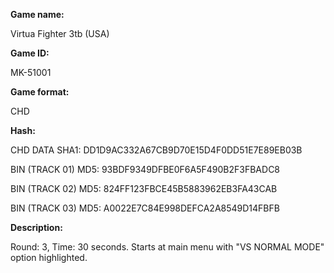**Game name:**

Virtua Fighter 3tb (USA)

**Game ID:**

MK-51001

**Game format:**

CHD

**Hash:**

CHD DATA SHA1: DD1D9AC332A67CB9D70E15D4F0DD51E7E89EB03B

BIN (TRACK 01) MD5: 93BDF9349DFBE0F6A5F490B2F3FBADC8

BIN (TRACK 02) MD5: 824FF123FBCE45B5883962EB3FA43CAB

BIN (TRACK 03) MD5: A0022E7C84E998DEFCA2A8549D14FBFB

**Description:**

Round: 3, Time: 30 seconds. Starts at main menu with "VS NORMAL MODE" option highlighted.